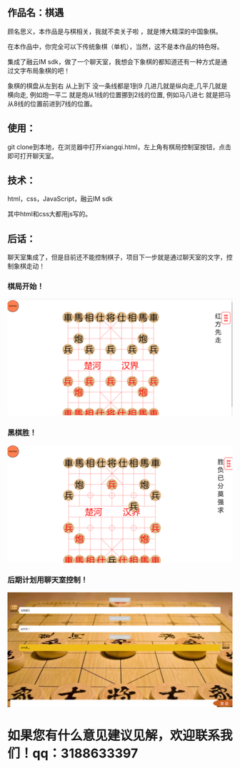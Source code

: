 ## 作品名：棋遇

顾名思义，本作品是与棋相关，我就不卖关子啦 ，就是博大精深的中国象棋。

在本作品中，你完全可以下传统象棋（单机），当然，这不是本作品的特色呀。

集成了融云IM  sdk，做了一个聊天室，我想会下象棋的都知道还有一种方式是通过文字布局象棋的吧！

象棋的棋盘从左到右 从上到下 没一条线都是1到9 几进几就是纵向走,几平几就是横向走, 例如炮一平二 就是炮从1线的位置挪到2线的位置, 例如马八进七 就是把马从8线的位置前进到7线的位置。

## 使用：

git clone到本地，在浏览器中打开xiangqi.html，左上角有棋局控制室按钮，点击即可打开聊天室。

## 技术：

html，css，JavaScript，融云IM sdk

其中html和css大都用js写的。

## 后话：

聊天室集成了，但是目前还不能控制棋子，项目下一步就是通过聊天室的文字，控制象棋走动！



### 棋局开始！

<img src="1.png">

### 黑棋胜！

<img src="2.png">

### 后期计划用聊天室控制！

<img src="4.png">

# 如果您有什么意见建议见解，欢迎联系我们！qq：3188633397

